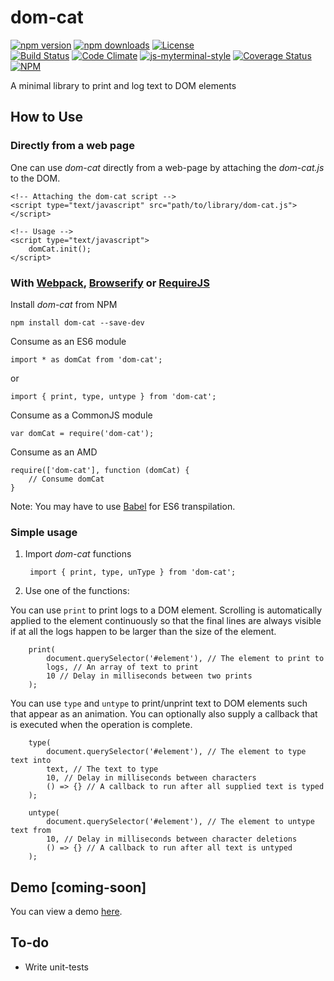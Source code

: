 # dom-cat

[![npm version](https://badge.fury.io/js/dom-cat.svg)](https://badge.fury.io/js/dom-cat)
[![npm downloads](https://img.shields.io/npm/dt/dom-cat.svg)](https://www.npmjs.com/package/dom-cat)
[![License](https://img.shields.io/github/license/myTerminal/dom-cat.svg)](https://opensource.org/licenses/MIT)  
[![Build Status](https://travis-ci.org/myTerminal/dom-cat.svg?branch=master)](https://travis-ci.org/myTerminal/dom-cat)
[![Code Climate](https://codeclimate.com/github/myTerminal/dom-cat.png)](https://codeclimate.com/github/myTerminal/dom-cat)
[![js-myterminal-style](https://img.shields.io/badge/code%20style-myterminal-blue.svg)](https://www.npmjs.com/package/eslint-config/myterminal)
[![Coverage Status](https://img.shields.io/coveralls/myTerminal/dom-cat.svg)](https://coveralls.io/r/myTerminal/dom-cat?branch=master)  
[![NPM](https://nodei.co/npm/dom-cat.png?downloads=true&downloadRank=true&stars=true)](https://nodei.co/npm/dom-cat/)

A minimal library to print and log text to DOM elements

## How to Use

### Directly from a web page

One can use *dom-cat* directly from a web-page by attaching the *dom-cat.js* to the DOM.

    <!-- Attaching the dom-cat script -->
    <script type="text/javascript" src="path/to/library/dom-cat.js"></script>

    <!-- Usage -->
    <script type="text/javascript">
        domCat.init();
    </script>

### With [Webpack](https://webpack.js.org), [Browserify](http://browserify.org) or [RequireJS](http://requirejs.org)

Install *dom-cat* from NPM

    npm install dom-cat --save-dev

Consume as an ES6 module

    import * as domCat from 'dom-cat';

or

    import { print, type, untype } from 'dom-cat';

Consume as a CommonJS module

    var domCat = require('dom-cat');

Consume as an AMD

    require(['dom-cat'], function (domCat) {
        // Consume domCat
    }

Note: You may have to use [Babel](https://babeljs.io) for ES6 transpilation.

### Simple usage

1. Import *dom-cat* functions

        import { print, type, unType } from 'dom-cat';

2. Use one of the functions:

You can use `print` to print logs to a DOM element. Scrolling is automatically applied to the element continuously so that the final lines are always visible if at all the logs happen to be larger than the size of the element.

        print(
            document.querySelector('#element'), // The element to print to
            logs, // An array of text to print
            10 // Delay in milliseconds between two prints
        );

You can use `type` and `untype` to print/unprint text to DOM elements such that appear as an animation. You can optionally also supply a callback that is executed when the operation is complete.

        type(
            document.querySelector('#element'), // The element to type text into
            text, // The text to type
            10, // Delay in milliseconds between characters
            () => {} // A callback to run after all supplied text is typed
        );

        untype(
            document.querySelector('#element'), // The element to untype text from
            10, // Delay in milliseconds between character deletions
            () => {} // A callback to run after all text is untyped
        );

## Demo [coming-soon]

You can view a demo [here](https://myterminal.github.io/dom-cat/examples).

## To-do

* Write unit-tests
